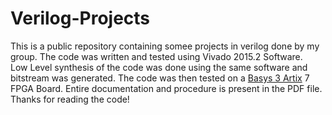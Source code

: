 # Verilog-Projects
This is a public repository containing somee projects in verilog done by my group. The code was written and tested using Vivado 2015.2 Software.<br>
Low Level synthesis of the code was done using the same software and bitstream was generated. The code was then tested on a [Basys 3 Artix](https://www.xilinx.com/products/boards-and-kits/1-54wqge.html) 7 FPGA Board. 
Entire documentation and procedure is present in the PDF file. <br>
Thanks for reading the code!

